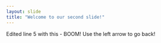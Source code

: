 ```yaml
---
layout: slide
title: "Welcome to our second slide!"
---
```

Edited line 5 with this - BOOM!
Use the left arrow to go back!
